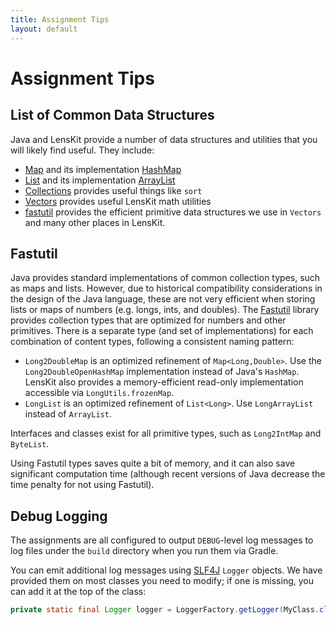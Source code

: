 ```yaml
---
title: Assignment Tips
layout: default
---
```


# Assignment Tips

## List of Common Data Structures

Java and LensKit provide a number of data structures and utilities that you will likely find useful.  They include:

- [Map][] and its implementation [HashMap][]
- [List][] and its implementation [ArrayList][]
- [Collections][] provides useful things like `sort`
- [Vectors][] provides useful LensKit math utilities
- [fastutil][] provides the efficient primitive data structures we use in `Vectors` and many other places in LensKit.

[Map]: http://docs.oracle.com/javase/8/docs/api/java/util/Map.html
[HashMap]: http://docs.oracle.com/javase/8/docs/api/java/util/HashMap.html
[List]: http://docs.oracle.com/javase/8/docs/api/java/util/List.html
[ArrayList]: http://docs.oracle.com/javase/8/docs/api/java/util/ArrayList.html
[Collections]: http://docs.oracle.com/javase/8/docs/api/java/util/Collections.html
[Vectors]: http://mooc.lenskit.org/apidocs/org/lenskit/util/math/Vectors.html
[fastutil]: http://fastutil.di.unimi.it/docs/

## Fastutil

Java provides standard implementations of common collection types, such as maps and lists.  However, due to historical compatibility considerations in the design of the Java language, these are not very efficient when storing lists or maps of numbers (e.g. longs, ints, and doubles).  The [Fastutil][] library provides collection types that are optimized for numbers and other primitives.  There is a separate type (and set of implementations) for each combination of content types, following a consistent naming pattern:

- `Long2DoubleMap` is an optimized refinement of `Map<Long,Double>`.  Use the `Long2DoubleOpenHashMap` implementation instead of Java's `HashMap`.  LensKit also provides a memory-efficient read-only implementation accessible via `LongUtils.frozenMap`.
- `LongList` is an optimized refinement of `List<Long>`.  Use `LongArrayList` instead of `ArrayList`.

Interfaces and classes exist for all primitive types, such as `Long2IntMap` and `ByteList`.

Using Fastutil types saves quite a bit of memory, and it can also save significant computation time (although recent versions of Java decrease the time penalty for not using Fastutil).

## Debug Logging

The assignments are all configured to output `DEBUG`-level log messages to log files under the `build` directory when you run them via Gradle.

You can emit additional log messages using [SLF4J](http://www.slf4j.org/) `Logger` objects.  We have provided them on most classes you need to modify; if one is missing, you can add it at the top of the class:

~~~java
private static final Logger logger = LoggerFactory.getLogger(MyClass.class);
~~~
